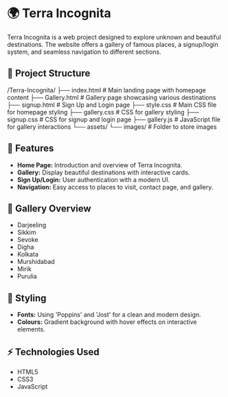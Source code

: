 # 🌍 Terra Incognita

Terra Incognita is a web project designed to explore unknown and beautiful destinations. The website offers a gallery of famous places, a signup/login system, and seamless navigation to different sections.

## 📂 Project Structure
/Terra-Incognita/
├── index.html          # Main landing page with homepage content
├── Gallery.html        # Gallery page showcasing various destinations
├── signup.html         # Sign Up and Login page
├── style.css           # Main CSS file for homepage styling
├── gallery.css         # CSS for gallery styling
├── signup.css          # CSS for signup and login page
├── gallery.js          # JavaScript file for gallery interactions
└── assets/
    └── images/         # Folder to store images

## 🚀 Features
- **Home Page:** Introduction and overview of Terra Incognita.
- **Gallery:** Display beautiful destinations with interactive cards.
- **Sign Up/Login:** User authentication with a modern UI.
- **Navigation:** Easy access to places to visit, contact page, and gallery.

## 📸 Gallery Overview
- Darjeeling
- Sikkim
- Sevoke
- Digha
- Kolkata
- Murshidabad
- Mirik
- Purulia

## 🎨 Styling
- **Fonts:** Using 'Poppins' and 'Jost' for a clean and modern design.
- **Colours:** Gradient background with hover effects on interactive elements.

## ⚡ Technologies Used
- HTML5
- CSS3
- JavaScript



